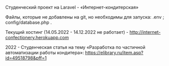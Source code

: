 Студенческий проект на Laravel - «Интернет-кондитерская»

Файлы, которые не добавлены на git, но необходимы для запуска:
.env ;
config/database.php .

Текущий хостинг (14.05.2022 - 14.12.2022 не работает) - 
http://internet-confectionery.herokuapp.com

2022 - Студенческая статья на тему «Разработка по частичной автоматизации работы кондитера»: https://elibrary.ru/item.asp?id=49518798&pff=1